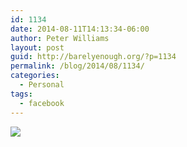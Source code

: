 ```yaml
---
id: 1134
date: 2014-08-11T14:13:34-06:00
author: Peter Williams
layout: post
guid: http://barelyenough.org/?p=1134
permalink: /blog/2014/08/1134/
categories:
  - Personal
tags:
  - facebook
---
```

<div>
  <img src='https://scontent-b.xx.fbcdn.net/hphotos-xpa1/l/t1.0-9/p180x540/1488159_10152292238973339_6314712137504220023_n.jpg' style='max-width:600px;' /></p> 
  
  <div>
  </div>
</div>